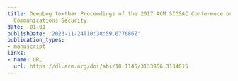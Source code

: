 ```yaml
---
title: DeepLog textbar Proceedings of the 2017 ACM SIGSAC Conference on Computer and
  Communications Security
date: -01-01
publishDate: '2023-11-24T10:38:59.077686Z'
publication_types:
- manuscript
links:
- name: URL
  url: https://dl.acm.org/doi/abs/10.1145/3133956.3134015
---
```

